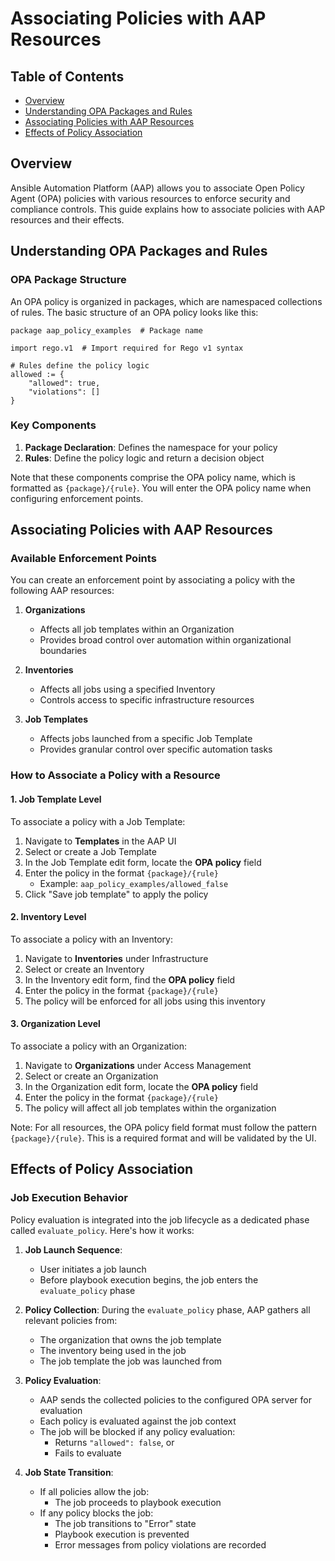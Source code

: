# Associating Policies with AAP Resources

## Table of Contents
- [Overview](#overview)
- [Understanding OPA Packages and Rules](#understanding-opa-packages-and-rules)
- [Associating Policies with AAP Resources](#associating-policies-with-aap-resources)
- [Effects of Policy Association](#effects-of-policy-association)

## Overview

Ansible Automation Platform (AAP) allows you to associate Open Policy Agent (OPA) policies with various resources to enforce security and compliance controls. This guide explains how to associate policies with AAP resources and their effects.

## Understanding OPA Packages and Rules

### OPA Package Structure

An OPA policy is organized in packages, which are namespaced collections of rules. The basic structure of an OPA policy looks like this:

```rego
package aap_policy_examples  # Package name

import rego.v1  # Import required for Rego v1 syntax

# Rules define the policy logic
allowed := {
    "allowed": true,
    "violations": []
}
```

### Key Components

1. **Package Declaration**: Defines the namespace for your policy
2. **Rules**: Define the policy logic and return a decision object

Note that these components comprise the OPA policy name, which is formatted as `{package}/{rule}`. You will enter the OPA policy name when configuring enforcement points.

## Associating Policies with AAP Resources

### Available Enforcement Points

You can create an enforcement point by associating a policy with the following AAP resources:

1. **Organizations**
   - Affects all job templates within an Organization
   - Provides broad control over automation within organizational boundaries

2. **Inventories**
   - Affects all jobs using a specified Inventory
   - Controls access to specific infrastructure resources

3. **Job Templates**
   - Affects jobs launched from a specific Job Template
   - Provides granular control over specific automation tasks

### How to Associate a Policy with a Resource

#### 1. Job Template Level

To associate a policy with a Job Template:
1. Navigate to **Templates** in the AAP UI
2. Select or create a Job Template
3. In the Job Template edit form, locate the **OPA policy** field
4. Enter the policy in the format `{package}/{rule}`
   - Example: `aap_policy_examples/allowed_false`
5. Click "Save job template" to apply the policy

#### 2. Inventory Level

To associate a policy with an Inventory:
1. Navigate to **Inventories** under Infrastructure
2. Select or create an Inventory
3. In the Inventory edit form, find the **OPA policy** field
4. Enter the policy in the format `{package}/{rule}`
5. The policy will be enforced for all jobs using this inventory

#### 3. Organization Level

To associate a policy with an Organization:
1. Navigate to **Organizations** under Access Management
2. Select or create an Organization
3. In the Organization edit form, locate the **OPA policy** field
4. Enter the policy in the format `{package}/{rule}`
5. The policy will affect all job templates within the organization

Note: For all resources, the OPA policy field format must follow the pattern `{package}/{rule}`. This is a required format and will be validated by the UI.

## Effects of Policy Association

### Job Execution Behavior

Policy evaluation is integrated into the job lifecycle as a dedicated phase called `evaluate_policy`. Here's how it works:

1. **Job Launch Sequence**:
   - User initiates a job launch
   - Before playbook execution begins, the job enters the `evaluate_policy` phase

2. **Policy Collection**:
   During the `evaluate_policy` phase, AAP gathers all relevant policies from:
   - The organization that owns the job template
   - The inventory being used in the job
   - The job template the job was launched from

3. **Policy Evaluation**:
   - AAP sends the collected policies to the configured OPA server for evaluation
   - Each policy is evaluated against the job context
   - The job will be blocked if any policy evaluation:
     - Returns `"allowed": false`, or
     - Fails to evaluate

4. **Job State Transition**:
   - If all policies allow the job:
     - The job proceeds to playbook execution
   - If any policy blocks the job:
     - The job transitions to "Error" state
     - Playbook execution is prevented
     - Error messages from policy violations are recorded 